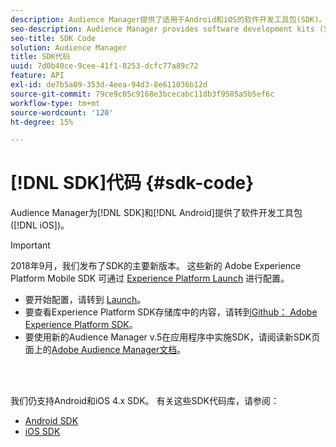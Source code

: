 ```yaml
---
description: Audience Manager提供了适用于Android和iOS的软件开发工具包(SDK)。
seo-description: Audience Manager provides software development kits (SDKs) for Android and iOS.
seo-title: SDK Code
solution: Audience Manager
title: SDK代码
uuid: 7d0b40ce-9cee-41f1-8253-dcfc77a89c72
feature: API
exl-id: de7b5a09-353d-4eea-94d3-8e611036b12d
source-git-commit: 79ce9c05c9168e3bcecabc11db3f9585a5b5ef6c
workflow-type: tm+mt
source-wordcount: '120'
ht-degree: 15%

---
```


# [!DNL SDK]代码 {#sdk-code}

Audience Manager为[!DNL SDK]和[!DNL Android]提供了软件开发工具包([!DNL iOS])。

>[!IMPORTANT]
>
>2018年9月，我们发布了SDK的主要新版本。 这些新的 Adobe Experience Platform Mobile SDK 可通过 [Experience Platform Launch](https://www.adobe.com/experience-platform/launch.html) 进行配置。

* 要开始配置，请转到 [Launch](https://launch.adobe.com/)。
* 要查看Experience Platform SDK存储库中的内容，请转到[Github： Adobe Experience Platform SDK](https://github.com/Adobe-Marketing-Cloud/acp-sdks)。
* 要使用新的Audience Manager v.5在应用程序中实施SDK，请阅读新SDK页面上的[Adobe Audience Manager文档](https://experienceleague.adobe.com/docs/experience-platform/destinations/catalog/data-management/aam-dil-extension.html?lang=zh-Hans)。

<br> 

我们仍支持Android和iOS 4.x SDK。 有关这些SDK代码库，请参阅：

* [Android SDK](https://experienceleague.adobe.com/docs/mobile-services/android/overview.html?lang=zh-Hans)
* [iOS SDK](https://experienceleague.adobe.com/docs/mobile-services/ios/overview.html?lang=zh-Hans)
